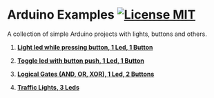 # Arduino Examples [![License MIT][badge-license]](LICENSE)
A collection of simple Arduino projects with lights, buttons and others.

1. __[Light led while pressing button, 1 Led, 1 Button](https://github.com/jimouris/arduino-examples/tree/master/led-while-pressing-button)__

1. __[Toggle led with button push, 1 Led, 1 Button](https://github.com/jimouris/arduino-examples/tree/master/toggle-led-with-button)__

1. __[Logical Gates (AND, OR, XOR), 1 Led, 2 Buttons](https://github.com/jimouris/arduino-examples/tree/master/1led-logical-gates)__

1. __[Traffic Lights, 3 Leds](https://github.com/jimouris/arduino-examples/tree/master/traffic-lights)__



[badge-license]: https://img.shields.io/badge/license-MIT-green.svg?style=flat-square
